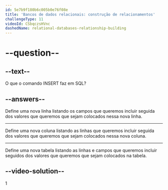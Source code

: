 ```yaml
---
id: 5e7b9f180b6c005b0e76f08e
title: 'Bancos de dados relacionais: construção de relacionamentos'
challengeType: 11
videoId: CSbqczsHVnc
dashedName: relational-databases-relationship-building
---
```


# --question--

## --text--

O que o comando INSERT faz em SQL?

## --answers--

Define uma nova linha listando os campos que queremos incluir seguida dos valores que queremos que sejam colocados nessa nova linha.

---

Define uma nova coluna listando as linhas que queremos incluir seguida dos valores que queremos que sejam colocados nessa nova coluna.

---

Define uma nova tabela listando as linhas e campos que queremos incluir seguidos dos valores que queremos que sejam colocados na tabela.

## --video-solution--

1

